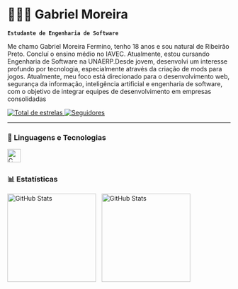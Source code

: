 # 👨🏻‍💻 Gabriel Moreira

**`Estudante de Engenharia de Software`**

Me chamo Gabriel Moreira Fermino, tenho 18 anos e sou natural de Ribeirão Preto. Concluí o ensino médio no IAVEC. Atualmente, estou cursando Engenharia de Software na UNAERP.Desde jovem, desenvolvi um interesse profundo por tecnologia, especialmente através da criação de mods para jogos. Atualmente, meu foco está direcionado para o desenvolvimento web, segurança da informação, inteligência artificial e engenharia de software, com o objetivo de integrar equipes de desenvolvimento em empresas consolidadas

<p align="left">
    <a href="https://github.com/gabrielmoreiradevs?tab=repositories&sort=stargazers">
        <img 
            alt="Total de estrelas" 
            title="Total de estrelas GitHub" 
            src="https://custom-icon-badges.demolab.com/github/stars/gabrielmoreiradevs?color=55960c&style=for-the-badge&labelColor=488207&logo=star&label=estrelas"
        />
    </a>
    <a href="https://github.com/gabrielmoreiradevs?tab=followers">
        <img 
            alt="Seguidores" 
            title="Me siga no GitHub" 
            src="https://custom-icon-badges.demolab.com/github/followers/gabrielmoreiradevs?color=236ad3&labelColor=1155ba&style=for-the-badge&logo=github&label=Seguidores&logoColor=white"
        />
    </a>
</p>

---

### 🤖 Linguagens e Tecnologias

<img 
    align="left" 
    alt="C" 
    title="C" 
    width="30px" 
    style="padding-right: 10px;" 
    src="https://cdn.jsdelivr.net/gh/devicons/devicon@latest/icons/c/c-original.svg" 
/>

<br/>
<br/>

### 📊 Estatísticas

<p>
  <img 
    align="left" 
    alt="GitHub Stats" 
    height="200" 
    style="padding-right: 10px;" 
    src="https://github-readme-stats.vercel.app/api?username=gabrielmoreiradevs&show_icons=true&theme=tokyonight&include_all_commits=true&locale=pt-br" 
  />

  <img 
    align="left" 
    alt="GitHub Stats" 
    height="200" 
    src="https://github-readme-stats.vercel.app/api/top-langs/?username=gabrielmoreiradevs&theme=tokyonight&layout=compact&custom_title=Tecnologias&langs_count=9" 
  />
</p>
